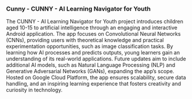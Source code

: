 ### Cunny -  CUNNY - AI Learning Navigator for Youth
The CUNNY - AI Learning Navigator for Youth project introduces children aged 10-15 to artificial intelligence through an engaging and interactive Android application. The app focuses on Convolutional Neural Networks (CNNs), providing users with theoretical knowledge and practical experimentation opportunities, such as image classification tasks. By learning how AI processes and predicts outputs, young learners gain an understanding of its real-world applications. Future updates aim to include additional AI models, such as Natural Language Processing (NLP) and Generative Adversarial Networks (GANs), expanding the app’s scope. Hosted on Google Cloud Platform, the app ensures scalability, secure data handling, and an inspiring learning experience that fosters creativity and curiosity in technology.
